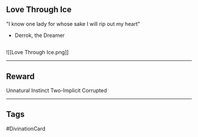 ## Love Through Ice
"I know one lady for whose sake I will rip out my heart"

- Derrok, the Dreamer
## 
![[Love Through Ice.png]]

---
## Reward
Unnatural Instinct
Two-Implicit
Corrupted

---
## Tags
#DivinationCard